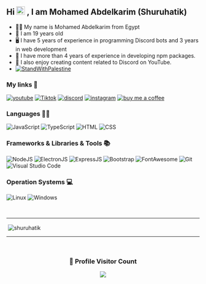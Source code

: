 ## Hi <img src="https://github.com/darshanr27/darshanr27/blob/master/Assets/Hi.gif" width="22px"> , I am Mohamed Abdelkarim (Shuruhatik)
- 👨‍💻 My name is Mohamed Abdelkarim from Egypt <br> 
- 🌳 I am 19 years old <br> 
- 🖥️ I have 5 years of experience in programming Discord bots and 3 years in web development <br> 
- 🤝 I have more than 4 years of experience in developing npm packages. <br> 
- 🎥 I also enjoy creating content related to Discord on YouTube.
- [![StandWithPalestine](https://raw.githubusercontent.com/Safouene1/support-palestine-banner/master/StandWithPalestine.svg)](https://techforpalestine.org/learn-more)
### My links 🔗
[![youtube](https://img.shields.io/badge/Youtube-FF0000?logo=youtube&logoColor=white&style=for-the-badge)](https://www.youtube.com/@shuruhatik)
[![Tiktok](https://img.shields.io/badge/Tiktok-black?logo=tiktok&logoColor=white&style=for-the-badge)](https://www.tiktok.com/@shuruhatik)
[![discord](https://img.shields.io/badge/Discord%20Server-161CBC?logo=discord&logoColor=white&style=for-the-badge)](https://www.dsc.gg/shuruhatik)
[![instagram](https://img.shields.io/badge/instagram-FB0AAC?logo=instagram&logoColor=white&style=for-the-badge)](https://www.instagram.com/@shuruhatik)
[![buy me a coffee](https://img.shields.io/badge/buy%20me%20a%20coffee-FFDD00?logo=buymeacoffee&logoColor=black&style=for-the-badge)](https://www.instagram.com/@shuruhatik)

### Languages 👨‍💻
<p>
  <img alt="JavaScript" src="https://img.shields.io/badge/JavaScript-F7DF1E?logo=javascript&logoColor=black&style=for-the-badge" />
  <img alt="TypeScript" src="https://img.shields.io/badge/TypeScript-3178C6?logo=typescript&logoColor=white&style=for-the-badge" />
  <img alt="HTML" src="https://img.shields.io/badge/HTML-E34F26?logo=html5&logoColor=white&style=for-the-badge" />
  <img alt="CSS" src="https://img.shields.io/badge/CSS-1572B6?logo=css3&logoColor=white&style=for-the-badge" />
</p>

### Frameworks & Libraries & Tools 📚
<p>
  <img alt="NodeJS" src="https://img.shields.io/badge/Node.js-339933?logo=node.js&logoColor=white&style=for-the-badge" />
  <img alt="ElectronJS" src="https://img.shields.io/badge/ElectronJS-47848F?logo=electron&logoColor=white&style=for-the-badge" />
  <img alt="ExpressJS" src="https://img.shields.io/badge/ExpressJS-000000?logo=express&logoColor=white&style=for-the-badge" />
  <img alt="Bootstrap" src="https://img.shields.io/badge/Bootstrap-7952B3?&logo=bootstrap&logoColor=white&style=for-the-badge"/>
  <img alt="FontAwesome" src="https://img.shields.io/badge/Font Awesome-528DD7?&logo=font+awesome&logoColor=white&style=for-the-badge"/>
  <img alt="Git" src="https://img.shields.io/badge/Git-F05032?logo=git&logoColor=white&style=for-the-badge" />
  <img alt="Visual Studio Code" src="https://img.shields.io/badge/Visual Studio Code-007ACC?logo=visual+studio+code&logoColor=white&style=for-the-badge" />
</p>

### Operation Systems 💻
<p>
  <img alt="Linux" src="https://img.shields.io/badge/Linux-FCC624?logo=linux&logoColor=black&style=for-the-badge" />
  <img alt="Windows" src="https://img.shields.io/badge/Windows-0078D6?logo=windows&logoColor=white&style=for-the-badge" />
</p>

 <br> 
      <hr>

<p>&nbsp;<img align="center" src="https://github-readme-stats.vercel.app/api?username=shuruhatik&show_icons=true&theme=dark&locale=en" alt="shuruhatik" /></p>  
   <hr>
 
 <br>
<div align=center>
  <h3><b>📍 Profile Visitor Count</b></h3>
</div>
    
<p align="center" >   
  <img src="https://profile-counter.glitch.me/shuruhatik/count.svg" />  
</p>
